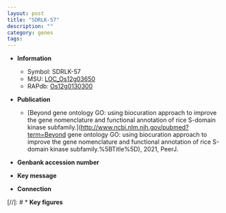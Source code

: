 ```yaml
---
layout: post
title: "SDRLK-57"
description: ""
category: genes
tags: 
---
```


* **Information**  
    + Symbol: SDRLK-57  
    + MSU: [LOC_Os12g03650](http://rice.uga.edu/cgi-bin/ORF_infopage.cgi?orf=LOC_Os12g03650)  
    + RAPdb: [Os12g0130300](https://rapdb.dna.affrc.go.jp/locus/?name=Os12g0130300)  

* **Publication**  
    + [Beyond gene ontology GO: using biocuration approach to improve the gene nomenclature and functional annotation of rice S-domain kinase subfamily.](http://www.ncbi.nlm.nih.gov/pubmed?term=Beyond gene ontology GO: using biocuration approach to improve the gene nomenclature and functional annotation of rice S-domain kinase subfamily.%5BTitle%5D), 2021, PeerJ.

* **Genbank accession number**  

* **Key message**  

* **Connection**  

[//]: # * **Key figures**  


